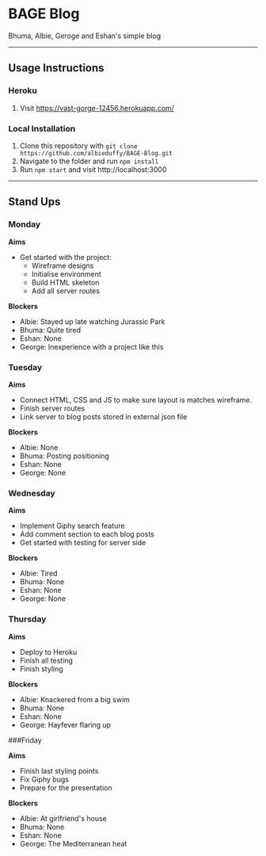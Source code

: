 # BAGE Blog

Bhuma, Albie, Geroge and Eshan's simple blog

***

## Usage Instructions

### Heroku
1. Visit https://vast-gorge-12456.herokuapp.com/

### Local Installation

1. Clone this repository with `git clone https://github.com/albieduffy/BAGE-Blog.git`
2. Navigate to the folder and run `npm install`
3. Run `npm start` and visit http://localhost:3000

***

## Stand Ups

### Monday

**Aims**
- Get started with the project:
  - Wireframe designs
  - Initialise environment
  - Build HTML skeleton
  - Add all server routes

**Blockers**
- Albie: Stayed up late watching Jurassic Park
- Bhuma: Quite tired
- Eshan: None
- George: Inexperience with a project like this

### Tuesday

**Aims**
- Connect HTML, CSS and JS to make sure layout is matches wireframe.
- Finish server routes
- Link server to blog posts stored in external json file

**Blockers**
- Albie: None
- Bhuma: Posting positioning
- Eshan: None
- George: None

### Wednesday

**Aims**
- Implement Giphy search feature
- Add comment section to each blog posts
- Get started with testing for server side

**Blockers**
- Albie: Tired
- Bhuma: None
- Eshan: None
- George: None

### Thursday

**Aims**
- Deploy to Heroku
- Finish all testing
- Finish styling

**Blockers**
- Albie: Knackered from a big swim
- Bhuma: None
- Eshan: None
- George: Hayfever flaring up

###Friday

**Aims**
- Finish last styling points
- Fix Giphy bugs
- Prepare for the presentation

**Blockers**
- Albie: At girlfriend's house
- Bhuma: None
- Eshan: None
- George: The Mediterranean heat
